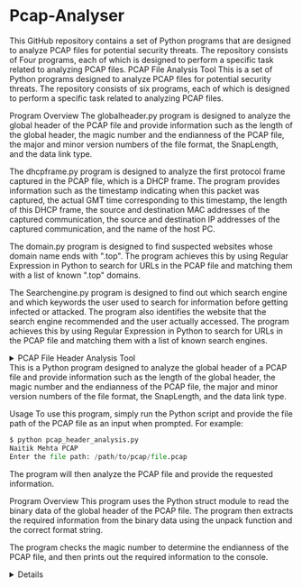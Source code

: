 # Pcap-Analyser
This GitHub repository contains a set of Python programs that are designed to analyze PCAP files for potential security threats. The repository consists of Four programs, each of which is designed to perform a specific task related to analyzing PCAP files.
PCAP File Analysis Tool
This is a set of Python programs designed to analyze PCAP files for potential security threats. The repository consists of six programs, each of which is designed to perform a specific task related to analyzing PCAP files.

Program Overview
The globalheader.py program is designed to analyze the global header of the PCAP file and provide information such as the length of the global header, the magic number and the endianness of the PCAP file, the major and minor version numbers of the file format, the SnapLength, and the data link type.

The dhcpframe.py program is designed to analyze the first protocol frame captured in the PCAP file, which is a DHCP frame. The program provides information such as the timestamp indicating when this packet was captured, the actual GMT time corresponding to this timestamp, the length of this DHCP frame, the source and destination MAC addresses of the captured communication, the source and destination IP addresses of the captured communication, and the name of the host PC.

The domain.py program is designed to find suspected websites whose domain name ends with ".top". The program achieves this by using Regular Expression in Python to search for URLs in the PCAP file and matching them with a list of known ".top" domains.

The Searchengine.py program is designed to find out which search engine and which keywords the user used to search for information before getting infected or attacked. The program also identifies the website that the search engine recommended and the user actually accessed. The program achieves this by using Regular Expression in Python to search for URLs in the PCAP file and matching them with a list of known search engines.

<details>
<summary>PCAP File Header Analysis Tool<summary>
This is a Python program designed to analyze the global header of a PCAP file and provide information such as the length of the global header, the magic number and the endianness of the PCAP file, the major and minor version numbers of the file format, the SnapLength, and the data link type.

Usage
To use this program, simply run the Python script and provide the file path of the PCAP file as an input when prompted. For example:

```python
$ python pcap_header_analysis.py
Naitik Mehta PCAP
Enter the file path: /path/to/pcap/file.pcap
```
The program will then analyze the PCAP file and provide the requested information.

Program Overview
This program uses the Python struct module to read the binary data of the global header of the PCAP file. The program then extracts the required information from the binary data using the unpack function and the correct format string.

The program checks the magic number to determine the endianness of the PCAP file, and then prints out the required information to the console.
<details>
